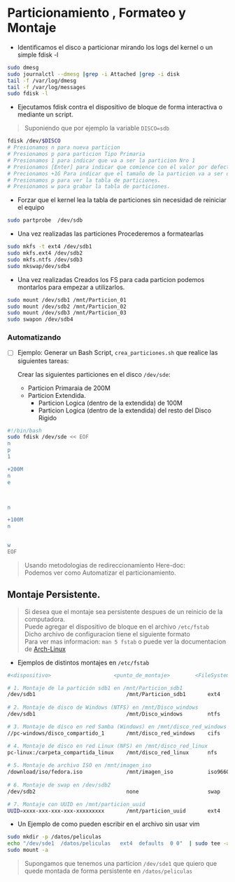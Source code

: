 # Particionamiento , Formateo y Montaje

- Identificamos el disco a particionar mirando los logs del kernel o un simple fdisk -l 
 ```sh
sudo dmesg
sudo journalctl --dmesg |grep -i Attached |grep -i disk
tail -f /var/log/dmesg
tail -f /var/log/messages
sudo fdisk -l 
 ```
- Ejecutamos fdisk contra el dispositivo de bloque de forma interactiva o mediante un script.
> Suponiendo que por ejemplo la variable `DISCO=sdb`
 ```sh
fdisk /dev/$DISCO
# Presionamos n para nueva particion
# Presionamos p para particion Tipo Primaria
# Presionamos 1 para indicar que va a ser la particion Nro 1
# Presionamos [Enter] para indicar que comience con el valor por defecto del disco.
# Precionamos +1G Para indicar que el tamaño de la particion va a ser de 1Gb.
# Presionamos p para ver la tabla de particiones.
# Presionamos w para grabar la tabla de particiones.
 ```
 - Forzar que el kernel lea la tabla de particiones sin necesidad de reiniciar el equipo
 ```sh
 sudo partprobe  /dev/sdb
 ```
 
- Una vez realizadas las particiones Procederemos a formatearlas
 ```sh
sudo mkfs -t ext4 /dev/sdb1 
sudo mkfs.ext4 /dev/sdb2 
sudo mkfs.ntfs /dev/sdb3
sudo mkswap/dev/sdb4
 ```
- Una vez realizadas Creados los FS para cada particion podemos montarlos para empezar a utilizarlos.
 ```sh
sudo mount /dev/sdb1 /mnt/Particion_01
sudo mount /dev/sdb2 /mnt/Particion_02
sudo mount /dev/sdb3 /mnt/Particion_03
sudo swapon /dev/sdb4
 ```


### Automatizando

- [ ] Ejemplo: Generar un Bash Script, `crea_particiones.sh` que realice las siguientes tareas:

    Crear las siguientes particiones en el disco `/dev/sde`:
  - Particion Primaraia de 200M
  - Particion Extendida.
    - Particion Logica (dentro de la extendida)  de 100M
    - Particion Logica (dentro de la extendida)  del resto del Disco Rigido

 ```sh
 #!/bin/bash
sudo fdisk /dev/sde << EOF
n
p
1

+200M
n
e



n

+100M
n


w
EOF
 ```
> Usando metodologias de redireccionamiento Here-doc: </br>
> Podemos ver como Automatizar el particionamiento.


## Montaje Persistente.

> Si desea que el montaje sea persistente despues de un reinicio de la computadora. </br>
> Puede agregar el dispositivo de bloque en el archivo `/etc/fstab` </br>
> Dicho archivo de configuracion tiene el siguiente formato </br>
> Para ver mas informacion: `man 5 fstab` o puede ver la documentacion de [Arch-Linux](https://wiki.archlinux.org/title/Fstab_(Espa%C3%B1ol)) </br>

- Ejemplos de distintos montajes en `/etc/fstab`
 ```sh
#<dispositivo>                    <punto_de_montaje>        <FileSystem>    <opciones>                                         <dump>  <pass>

# 1. Montaje de la partición sdb1 en /mnt/Particion_sdb1
/dev/sdb1                             /mnt/Particion_sdb1       ext4          defaults                                             0    2
   
# 2. Montaje de disco de Windows (NTFS) en /mnt/Disco_windows   
/dev/sdb1                             /mnt/Disco_windows        ntfs          defaults                                             0    0

# 3. Montaje de disco en red Samba (Windows) en /mnt/disco_red_windows
//pc-windows/disco_compartido_1       /mnt/disco_red_windows    cifs          username=mi_usuario,password=mi_contraseña,nofail    0    0

# 4. Montaje de disco en red Linux (NFS) en /mnt/disco_red_linux
pc-linux:/carpeta_compartida_linux    /mnt/disco_red_linux      nfs           defaults,nofail                                      0    0
     
# 5. Montaje de archivo ISO en /mnt/imagen_iso     
/download/iso/fedora.iso              /mnt/imagen_iso           iso9660       loop                                                 0    0
     
# 6. Montaje de swap en /dev/sdb2     
/dev/sdb2                             none                      swap          defaults                                             0    0

# 7. Montaje con UUID en /mnt/particion_uuid
UUID=xxxx-xxx-xxx-xxx-xxxxxxxxx       /mnt/particion_uuid       ext4          defaults                                             0    0
 ```


- Un Ejemplo de como pueden escribir en el archivo sin usar vim
 ```sh
 sudo mkdir -p /datos/peliculas
 echo "/dev/sde1  /datos/peliculas   ext4  defaults  0 0"  | sudo tee -a /etc/fstab
 sudo mount -a
 ```
 > Supongamos que tenemos una particion `/dev/sde1` que quiero que quede montada de forma persistente en `/datos/peliculas`

